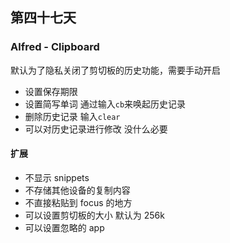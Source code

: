 ## 第四十七天

### Alfred - Clipboard

默认为了隐私关闭了剪切板的历史功能，需要手动开启

- 设置保存期限
- 设置简写单词 通过输入`cb`来唤起历史记录
- 删除历史记录 输入`clear`
- 可以对历史记录进行修改 没什么必要

#### 扩展

- 不显示 snippets
- 不存储其他设备的复制内容
- 不直接粘贴到 focus 的地方
- 可以设置剪切板的大小 默认为 256k
- 可以设置忽略的 app
